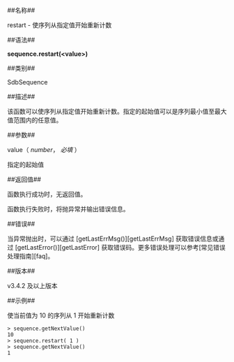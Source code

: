 ##名称##

restart - 使序列从指定值开始重新计数

##语法##

**sequence.restart\(\<value\>\)**

##类别##

SdbSequence

##描述##

该函数可以使序列从指定值开始重新计数。指定的起始值可以是序列最小值至最大值范围内的任意值。

##参数##

value（ *number*， *必填* ）

指定的起始值

##返回值##

函数执行成功时，无返回值。

函数执行失败时，将抛异常并输出错误信息。

##错误##

当异常抛出时，可以通过 [getLastErrMsg()][getLastErrMsg] 获取错误信息或通过 [getLastError()][getLastError] 获取错误码。更多错误处理可以参考[常见错误处理指南][faq]。

##版本##

v3.4.2 及以上版本

##示例##

使当前值为 10 的序列从 1 开始重新计数

```lang-javascript
> sequence.getNextValue()
10
> sequence.restart( 1 )
> sequence.getNextValue()
1
```


[^_^]:
     本文使用的所有引用及链接
[getLastErrMsg]:manual/Manual/Sequoiadb_Command/Global/getLastErrMsg.md
[getLastError]:manual/Manual/Sequoiadb_Command/Global/getLastError.md
[faq]:manual/FAQ/faq_sdb.md
[error_code]:manual/Manual/Sequoiadb_error_code.md
